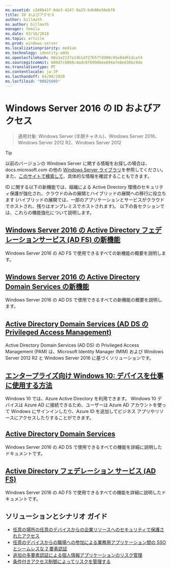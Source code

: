 ```yaml
---
ms.assetid: c248b41f-0de3-4247-9a25-b4b08e50ebf0
title: ID およびアクセス
author: billmath
ms.author: billmath
manager: femila
ms.date: 03/16/2018
ms.topic: article
ms.prod: windows-server
ms.localizationpriority: medium
ms.technology: identity-adds
ms.openlocfilehash: 68a1e2137a14b1d727b57fd908c95e84d61dcaf4
ms.sourcegitcommit: b00d7c8968c4adc8f699dbee694afe6ed36bc9de
ms.translationtype: MT
ms.contentlocale: ja-JP
ms.lasthandoff: 04/08/2020
ms.locfileid: "80825695"
---
```

# <a name="identity-and-access-in-windows-server-2016"></a>Windows Server 2016 の ID およびアクセス

>適用対象: Windows Server (半期チャネル)、Windows Server 2016、Windows Server 2012 R2、Windows Server 2012

>[!TIP]
> 以前のバージョンの Windows Server に関する情報をお探しの場合は、 docs.microsoft.com の他の [Windows Server ライブラリ](/previous-versions/windows/)を参照してください。 また、[このサイトで検索して](https://docs.microsoft.com/search/index?search=Windows+Server&dataSource=previousVersions)、具体的な情報を確認することもできます。

 ID に関する以下の新機能では、組織による Active Directory 環境のセキュリティ保護が強化され、クラウドのみの展開とハイブリッドの展開への移行に役立ちます (ハイブリッドの展開では、一部のアプリケーションとサービスがクラウドでホストされ、残りはオンプレミスでホストされます)。 以下の各セクションでは、これらの機能強化について説明します。


## <a name="whats-new-in-active-directory-federation-services-for-windows-server-2016"></a>[Windows Server 2016 の Active Directory フェデレーションサービス (AD FS) の新機能](ad-fs/overview/whats-new-active-directory-federation-services-windows-server.md)
Windows Server 2016 の AD FS で使用できるすべての新機能の概要を説明します。  

## <a name="whats-new-in-active-directory-domain-services-for-windows-server-2016"></a>[Windows Server 2016 の Active Directory Domain Services の新機能](whats-new-active-directory-domain-services.md)
Windows Server 2016 の AD DS で使用できるすべての新機能の概要を説明します。  

## <a name="privileged-access-management-for-active-directory-domain-services-40ad-ds41"></a>[Active Directory Domain Services &#40;AD DS の Privileged Access Management&#41;](https://technet.microsoft.com/library/dn903243.aspx)
Active Directory Domain Services (AD DS) の Privileged Access Management (PAM) は、Microsoft Identity Manager (MIM) および Windows Server 2012 R2 と Windows Server 2016 に基づくソリューションです。

## <a name="windows-10-for-the-enterprise-ways-to-use-devices-for-work"></a>[エンタープライズ向け Windows 10: デバイスを仕事に使用する方法](https://azure.microsoft.com/documentation/articles/active-directory-azureadjoin-windows10-devices-overview/?rnd=1)
Windows 10 では、Azure Active Directory を利用できます。 Windows 10 デバイスは Azure AD に接続できるため、ユーザーは Azure AD アカウントを使って Windows にサインインしたり、Azure ID を追加してビジネス アプリやリソースにアクセスしたりすることができます。

## <a name="active-directory-domain-services"></a>[Active Directory Domain Services](../identity/ad-ds/Active-Directory-Domain-Services.md)
Windows Server 2016 の AD DS で使用できるすべての機能を詳細に説明したドキュメントです。

## <a name="active-directory-federation-services"></a>[Active Directory フェデレーション サービス (AD FS)](Active-Directory-Federation-Services.md)
Windows Server 2016 の AD FS で使用できるすべての機能を詳細に説明したドキュメントです。  

## <a name="solutions-and-scenario-guides"></a>ソリューションとシナリオ ガイド  
* [任意の場所の任意のデバイスからの企業リソースへのセキュリティで保護されたアクセス](https://technet.microsoft.com/library/dn550982.aspx)  
*  [任意のデバイスからの職場への参加による業務用アプリケーション間の SSO とシームレスな 2 要素認証](https://technet.microsoft.com/library/dn280945.aspx)  
* [追加の多要素認証による個人情報アプリケーションのリスク管理](https://technet.microsoft.com/library/dn280949.aspx)  
* [条件付きアクセス制御によってリスクを管理する](https://technet.microsoft.com/library/dn280937.aspx)
